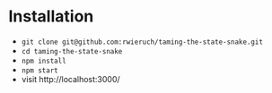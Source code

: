 # Installation

* `git clone git@github.com:rwieruch/taming-the-state-snake.git`
* `cd taming-the-state-snake`
* `npm install`
* `npm start`
* visit http://localhost:3000/
